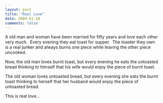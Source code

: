 ```yaml
---
layout: post
title: "Real Love"
date: 2009-01-28
comments: false
---
```


A old man and woman have been married for fifty years and love each other very much.  Every evening they eat toast for supper.  The toaster they own is a real junker and always burns one piece while leaving the other piece uncooked.
   
   
Now, the old man loves burnt toast, but every evening he eats the untoasted bread thinking to himself that his wife would enjoy the piece of burnt toast.
   
   
The old woman loves untoasted bread, but every evening she eats the burnt toast thinking to herself that her husband would enjoy the piece of untoasted bread.
   
   
This is real love...

